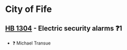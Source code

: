# City of Fife

## [HB 1304](/bill/2023-24/hb/1304/) - Electric security alarms   ❓1
* ❓ Michael Transue
